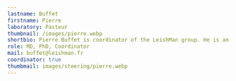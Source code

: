 ```yaml
---
lastname: Buffet
firstname: Pierre
laboratory: Pasteur
thumbnail: /images/pierre.webp
shortbio: Pierre Buffet is coordinator of the LeishMan group. He is an expert in leishmaniasis, malaria and other parasitic diseases. He has been working on leishmaniasis since the 1980s, and has clinical and microbiological expertise in this field (in vitro and animal models). He works closely with the National Reference Center for Leishmaniasis and the Parasitology Laboratory at Hôpital Cochin. He is also Medical Director of the Institut Pasteur.
role: MD, PhD, Coordinator
mail: buffet@leishman.fr
coordinator: true
thumbmail: images/steering/pierre.webp
---
```

